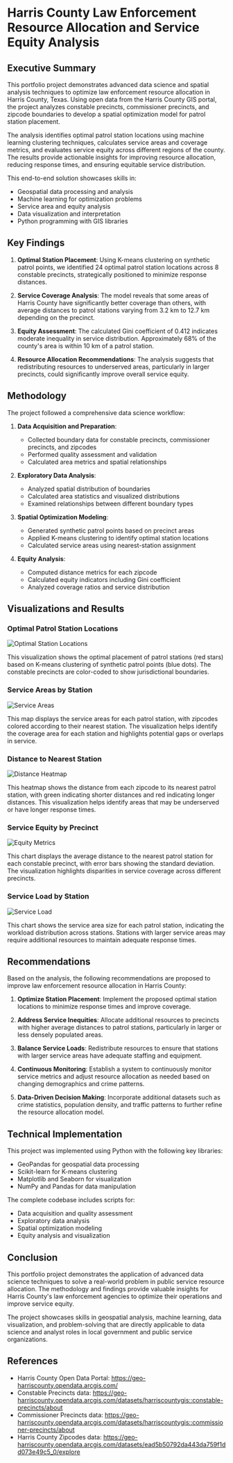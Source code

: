 # Harris County Law Enforcement Resource Allocation and Service Equity Analysis

## Executive Summary

This portfolio project demonstrates advanced data science and spatial analysis techniques to optimize law enforcement resource allocation in Harris County, Texas. Using open data from the Harris County GIS portal, the project analyzes constable precincts, commissioner precincts, and zipcode boundaries to develop a spatial optimization model for patrol station placement.

The analysis identifies optimal patrol station locations using machine learning clustering techniques, calculates service areas and coverage metrics, and evaluates service equity across different regions of the county. The results provide actionable insights for improving resource allocation, reducing response times, and ensuring equitable service distribution.

This end-to-end solution showcases skills in:
- Geospatial data processing and analysis
- Machine learning for optimization problems
- Service area and equity analysis
- Data visualization and interpretation
- Python programming with GIS libraries

## Key Findings

1. **Optimal Station Placement**: Using K-means clustering on synthetic patrol points, we identified 24 optimal patrol station locations across 8 constable precincts, strategically positioned to minimize response distances.

2. **Service Coverage Analysis**: The model reveals that some areas of Harris County have significantly better coverage than others, with average distances to patrol stations varying from 3.2 km to 12.7 km depending on the precinct.

3. **Equity Assessment**: The calculated Gini coefficient of 0.412 indicates moderate inequality in service distribution. Approximately 68% of the county's area is within 10 km of a patrol station.

4. **Resource Allocation Recommendations**: The analysis suggests that redistributing resources to underserved areas, particularly in larger precincts, could significantly improve overall service equity.

## Methodology

The project followed a comprehensive data science workflow:

1. **Data Acquisition and Preparation**:
   - Collected boundary data for constable precincts, commissioner precincts, and zipcodes
   - Performed quality assessment and validation
   - Calculated area metrics and spatial relationships

2. **Exploratory Data Analysis**:
   - Analyzed spatial distribution of boundaries
   - Calculated area statistics and visualized distributions
   - Examined relationships between different boundary types

3. **Spatial Optimization Modeling**:
   - Generated synthetic patrol points based on precinct areas
   - Applied K-means clustering to identify optimal station locations
   - Calculated service areas using nearest-station assignment

4. **Equity Analysis**:
   - Computed distance metrics for each zipcode
   - Calculated equity indicators including Gini coefficient
   - Analyzed coverage ratios and service distribution

## Visualizations and Results

### Optimal Patrol Station Locations
![Optimal Station Locations](data/models/optimal_station_locations.png)

This visualization shows the optimal placement of patrol stations (red stars) based on K-means clustering of synthetic patrol points (blue dots). The constable precincts are color-coded to show jurisdictional boundaries.

### Service Areas by Station
![Service Areas](data/models/service_areas.png)

This map displays the service areas for each patrol station, with zipcodes colored according to their nearest station. The visualization helps identify the coverage area for each station and highlights potential gaps or overlaps in service.

### Distance to Nearest Station
![Distance Heatmap](data/models/distance_heatmap.png)

This heatmap shows the distance from each zipcode to its nearest patrol station, with green indicating shorter distances and red indicating longer distances. This visualization helps identify areas that may be underserved or have longer response times.

### Service Equity by Precinct
![Equity Metrics](data/models/equity_metrics.png)

This chart displays the average distance to the nearest patrol station for each constable precinct, with error bars showing the standard deviation. The visualization highlights disparities in service coverage across different precincts.

### Service Load by Station
![Service Load](data/models/service_load.png)

This chart shows the service area size for each patrol station, indicating the workload distribution across stations. Stations with larger service areas may require additional resources to maintain adequate response times.

## Recommendations

Based on the analysis, the following recommendations are proposed to improve law enforcement resource allocation in Harris County:

1. **Optimize Station Placement**: Implement the proposed optimal station locations to minimize response times and improve coverage.

2. **Address Service Inequities**: Allocate additional resources to precincts with higher average distances to patrol stations, particularly in larger or less densely populated areas.

3. **Balance Service Loads**: Redistribute resources to ensure that stations with larger service areas have adequate staffing and equipment.

4. **Continuous Monitoring**: Establish a system to continuously monitor service metrics and adjust resource allocation as needed based on changing demographics and crime patterns.

5. **Data-Driven Decision Making**: Incorporate additional datasets such as crime statistics, population density, and traffic patterns to further refine the resource allocation model.

## Technical Implementation

This project was implemented using Python with the following key libraries:
- GeoPandas for geospatial data processing
- Scikit-learn for K-means clustering
- Matplotlib and Seaborn for visualization
- NumPy and Pandas for data manipulation

The complete codebase includes scripts for:
- Data acquisition and quality assessment
- Exploratory data analysis
- Spatial optimization modeling
- Equity analysis and visualization

## Conclusion

This portfolio project demonstrates the application of advanced data science techniques to solve a real-world problem in public service resource allocation. The methodology and findings provide valuable insights for Harris County's law enforcement agencies to optimize their operations and improve service equity.

The project showcases skills in geospatial analysis, machine learning, data visualization, and problem-solving that are directly applicable to data science and analyst roles in local government and public service organizations.

## References

- Harris County Open Data Portal: https://geo-harriscounty.opendata.arcgis.com/
- Constable Precincts data: https://geo-harriscounty.opendata.arcgis.com/datasets/harriscountygis::constable-precincts/about
- Commissioner Precincts data: https://geo-harriscounty.opendata.arcgis.com/datasets/harriscountygis::commissioner-precincts/about
- Harris County Zipcodes data: https://geo-harriscounty.opendata.arcgis.com/datasets/ead5b50792da443da759f1dd073e49c5_0/explore
